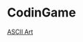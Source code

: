 CodinGame
==========

<a href="https://www.codingame.com/ide/14963239aeec4acd974646de4f0f991f2f15301">ASCII Art</a>
